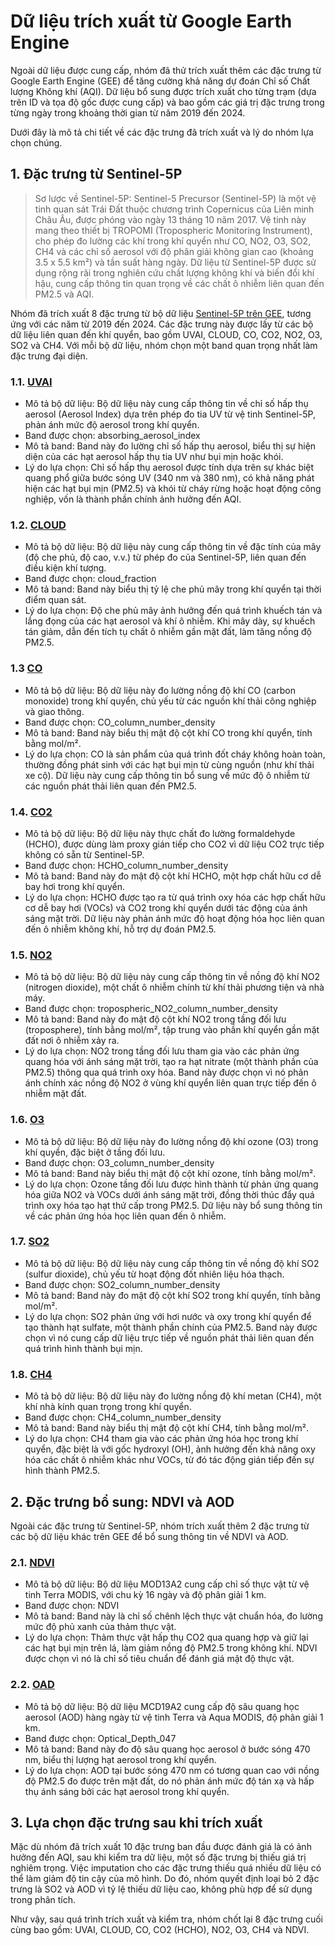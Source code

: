# Dữ liệu trích xuất từ Google Earth Engine

Ngoài dữ liệu được cung cấp, nhóm đã thử trích xuất thêm các đặc trưng từ Google Earth Engine (GEE) để tăng cường khả năng dự đoán Chỉ số Chất lượng Không khí (AQI). Dữ liệu bổ sung được trích xuất cho từng trạm (dựa trên ID và tọa độ gốc được cung cấp) và bao gồm các giá trị đặc trưng trong từng ngày trong khoảng thời gian từ năm 2019 đến 2024.

Dưới đây là mô tả chi tiết về các đặc trưng đã trích xuất và lý do nhóm lựa chọn chúng.

## 1. Đặc trưng từ Sentinel-5P
> Sơ lược về Sentinel-5P: Sentinel-5 Precursor (Sentinel-5P) là một vệ tinh quan sát Trái Đất thuộc chương trình Copernicus của Liên minh Châu Âu, được phóng vào ngày 13 tháng 10 năm 2017. Vệ tinh này mang theo thiết bị TROPOMI (Tropospheric Monitoring Instrument), cho phép đo lường các khí trong khí quyển như CO, NO2, O3, SO2, CH4 và các chỉ số aerosol với độ phân giải không gian cao (khoảng 3.5 x 5.5 km²) và tần suất hàng ngày. Dữ liệu từ Sentinel-5P được sử dụng rộng rãi trong nghiên cứu chất lượng không khí và biến đổi khí hậu, cung cấp thông tin quan trọng về các chất ô nhiễm liên quan đến PM2.5 và AQI.

Nhóm đã trích xuất 8 đặc trưng từ bộ dữ liệu [Sentinel-5P trên GEE](https://developers.google.com/earth-engine/datasets/catalog/sentinel-5p?hl=vi), tương ứng với các năm từ 2019 đến 2024. Các đặc trưng này được lấy từ các bộ dữ liệu liên quan đến khí quyển, bao gồm UVAI, CLOUD, CO, CO2, NO2, O3, SO2 và CH4. Với mỗi bộ dữ liệu, nhóm chọn một band quan trọng nhất làm đặc trưng đại diện.
### 1.1. [UVAI](https://developers.google.com/earth-engine/datasets/catalog/COPERNICUS_S5P_OFFL_L3_AER_AI?hl=vi)
- Mô tả bộ dữ liệu: Bộ dữ liệu này cung cấp thông tin về chỉ số hấp thụ aerosol (Aerosol Index) dựa trên phép đo tia UV từ vệ tinh Sentinel-5P, phản ánh mức độ aerosol trong khí quyển.
- Band được chọn: absorbing_aerosol_index
- Mô tả band: Band này đo lường chỉ số hấp thụ aerosol, biểu thị sự hiện diện của các hạt aerosol hấp thụ tia UV như bụi mịn hoặc khói.
- Lý do lựa chọn: Chỉ số hấp thụ aerosol được tính dựa trên sự khác biệt quang phổ giữa bước sóng UV (340 nm và 380 nm), có khả năng phát hiện các hạt bụi mịn (PM2.5) và khói từ cháy rừng hoặc hoạt động công nghiệp, vốn là thành phần chính ảnh hưởng đến AQI.

### 1.2. [CLOUD](https://developers.google.com/earth-engine/datasets/catalog/COPERNICUS_S5P_OFFL_L3_CLOUD?hl=vi)
- Mô tả bộ dữ liệu: Bộ dữ liệu này cung cấp thông tin về đặc tính của mây (độ che phủ, độ cao, v.v.) từ phép đo của Sentinel-5P, liên quan đến điều kiện khí tượng.
- Band được chọn: cloud_fraction
- Mô tả band: Band này biểu thị tỷ lệ che phủ mây trong khí quyển tại thời điểm quan sát.
- Lý do lựa chọn: Độ che phủ mây ảnh hưởng đến quá trình khuếch tán và lắng đọng của các hạt aerosol và khí ô nhiễm. Khi mây dày, sự khuếch tán giảm, dẫn đến tích tụ chất ô nhiễm gần mặt đất, làm tăng nồng độ PM2.5.

### 1.3 [CO](https://developers.google.com/earth-engine/datasets/catalog/COPERNICUS_S5P_OFFL_L3_CO?hl=vi)
- Mô tả bộ dữ liệu: Bộ dữ liệu này đo lường nồng độ khí CO (carbon monoxide) trong khí quyển, chủ yếu từ các nguồn khí thải công nghiệp và giao thông.
- Band được chọn: CO_column_number_density
- Mô tả band: Band này biểu thị mật độ cột khí CO trong khí quyển, tính bằng mol/m².
- Lý do lựa chọn: CO là sản phẩm của quá trình đốt cháy không hoàn toàn, thường đồng phát sinh với các hạt bụi mịn từ cùng nguồn (như khí thải xe cộ). Dữ liệu này cung cấp thông tin bổ sung về mức độ ô nhiễm từ các nguồn phát thải liên quan đến PM2.5.
### 1.4. [CO2](https://developers.google.com/earth-engine/datasets/catalog/COPERNICUS_S5P_OFFL_L3_HCHO?hl=vi)
- Mô tả bộ dữ liệu: Bộ dữ liệu này thực chất đo lường formaldehyde (HCHO), được dùng làm proxy gián tiếp cho CO2 vì dữ liệu CO2 trực tiếp không có sẵn từ Sentinel-5P.
- Band được chọn: HCHO_column_number_density
- Mô tả band: Band này đo mật độ cột khí HCHO, một hợp chất hữu cơ dễ bay hơi trong khí quyển.
- Lý do lựa chọn: HCHO được tạo ra từ quá trình oxy hóa các hợp chất hữu cơ dễ bay hơi (VOCs) và CO2 trong khí quyển dưới tác động của ánh sáng mặt trời. Dữ liệu này phản ánh mức độ hoạt động hóa học liên quan đến ô nhiễm không khí, hỗ trợ dự đoán PM2.5.
### 1.5. [NO2](https://developers.google.com/earth-engine/datasets/catalog/COPERNICUS_S5P_OFFL_L3_NO2?hl=vi)
- Mô tả bộ dữ liệu: Bộ dữ liệu này cung cấp thông tin về nồng độ khí NO2 (nitrogen dioxide), một chất ô nhiễm chính từ khí thải phương tiện và nhà máy.
- Band được chọn: tropospheric_NO2_column_number_density
- Mô tả band: Band này đo mật độ cột khí NO2 trong tầng đối lưu (troposphere), tính bằng mol/m², tập trung vào phần khí quyển gần mặt đất nơi ô nhiễm xảy ra.
- Lý do lựa chọn: NO2 trong tầng đối lưu tham gia vào các phản ứng quang hóa với ánh sáng mặt trời, tạo ra hạt nitrate (một thành phần của PM2.5) thông qua quá trình oxy hóa. Band này được chọn vì nó phản ánh chính xác nồng độ NO2 ở vùng khí quyển liên quan trực tiếp đến ô nhiễm mặt đất.
### 1.6. [O3](https://developers.google.com/earth-engine/datasets/catalog/COPERNICUS_S5P_OFFL_L3_O3?hl=vi)
- Mô tả bộ dữ liệu: Bộ dữ liệu này đo lường nồng độ khí ozone (O3) trong khí quyển, đặc biệt ở tầng đối lưu.
- Band được chọn: O3_column_number_density
- Mô tả band: Band này biểu thị mật độ cột khí ozone, tính bằng mol/m².
- Lý do lựa chọn: Ozone tầng đối lưu được hình thành từ phản ứng quang hóa giữa NO2 và VOCs dưới ánh sáng mặt trời, đồng thời thúc đẩy quá trình oxy hóa tạo hạt thứ cấp trong PM2.5. Dữ liệu này bổ sung thông tin về các phản ứng hóa học liên quan đến ô nhiễm.
### 1.7. [SO2](https://developers.google.com/earth-engine/datasets/catalog/COPERNICUS_S5P_OFFL_L3_SO2?hl=vi)
- Mô tả bộ dữ liệu: Bộ dữ liệu này cung cấp thông tin về nồng độ khí SO2 (sulfur dioxide), chủ yếu từ hoạt động đốt nhiên liệu hóa thạch.
- Band được chọn: SO2_column_number_density
- Mô tả band: Band này đo mật độ cột khí SO2 trong khí quyển, tính bằng mol/m².
- Lý do lựa chọn: SO2 phản ứng với hơi nước và oxy trong khí quyển để tạo thành hạt sulfate, một thành phần chính của PM2.5. Band này được chọn vì nó cung cấp dữ liệu trực tiếp về nguồn phát thải liên quan đến quá trình hình thành bụi mịn.
### 1.8. [CH4](https://developers.google.com/earth-engine/datasets/catalog/COPERNICUS_S5P_OFFL_L3_CH4?hl=vi)
- Mô tả bộ dữ liệu: Bộ dữ liệu này đo lường nồng độ khí metan (CH4), một khí nhà kính quan trọng trong khí quyển.
- Band được chọn: CH4_column_number_density
- Mô tả band: Band này biểu thị mật độ cột khí CH4, tính bằng mol/m².
- Lý do lựa chọn: CH4 tham gia vào các phản ứng hóa học trong khí quyển, đặc biệt là với gốc hydroxyl (OH), ảnh hưởng đến khả năng oxy hóa các chất ô nhiễm khác như VOCs, từ đó tác động gián tiếp đến sự hình thành PM2.5.
## 2. Đặc trưng bổ sung: NDVI và AOD
Ngoài các đặc trưng từ Sentinel-5P, nhóm trích xuất thêm 2 đặc trưng từ các bộ dữ liệu khác trên GEE để bổ sung thông tin về NDVI và AOD.
### 2.1. [NDVI](https://developers.google.com/earth-engine/datasets/catalog/MODIS_061_MOD13A2?hl=vi)
- Mô tả bộ dữ liệu: Bộ dữ liệu MOD13A2 cung cấp chỉ số thực vật từ vệ tinh Terra MODIS, với chu kỳ 16 ngày và độ phân giải 1 km.
- Band được chọn: NDVI
- Mô tả band: Band này là chỉ số chênh lệch thực vật chuẩn hóa, đo lường mức độ phủ xanh của thảm thực vật.
- Lý do lựa chọn: Thảm thực vật hấp thụ CO2 qua quang hợp và giữ lại các hạt bụi mịn trên lá, làm giảm nồng độ PM2.5 trong không khí. NDVI được chọn vì nó là chỉ số tiêu chuẩn để đánh giá mật độ thực vật.
### 2.2. [OAD](https://developers.google.com/earth-engine/datasets/catalog/MODIS_061_MCD19A2_GRANULES?hl=vi)
- Mô tả bộ dữ liệu: Bộ dữ liệu MCD19A2 cung cấp độ sâu quang học aerosol (AOD) hàng ngày từ vệ tinh Terra và Aqua MODIS, độ phân giải 1 km.
- Band được chọn: Optical_Depth_047
- Mô tả band: Band này đo độ sâu quang học aerosol ở bước sóng 470 nm, biểu thị lượng hạt aerosol trong khí quyển.
- Lý do lựa chọn: AOD tại bước sóng 470 nm có tương quan cao với nồng độ PM2.5 đo được trên mặt đất, do nó phản ánh mức độ tán xạ và hấp thụ ánh sáng bởi các hạt aerosol trong khí quyển.

## 3. Lựa chọn đặc trưng sau khi trích xuất
Mặc dù nhóm đã trích xuất 10 đặc trưng ban đầu được đánh giá là có ảnh hưởng đến AQI, sau khi kiểm tra dữ liệu, một số đặc trưng bị thiếu giá trị nghiêm trọng. Việc imputation cho các đặc trưng thiếu quá nhiều dữ liệu có thể làm giảm độ tin cậy của mô hình. Do đó, nhóm quyết định loại bỏ 2 đặc trưng là SO2 và AOD vì tỷ lệ thiếu dữ liệu cao, không phù hợp để sử dụng trong phân tích.

Như vậy, sau quá trình trích xuất và kiểm tra, nhóm chốt lại 8 đặc trưng cuối cùng bao gồm: UVAI, CLOUD, CO, CO2 (HCHO), NO2, O3, CH4 và NDVI.